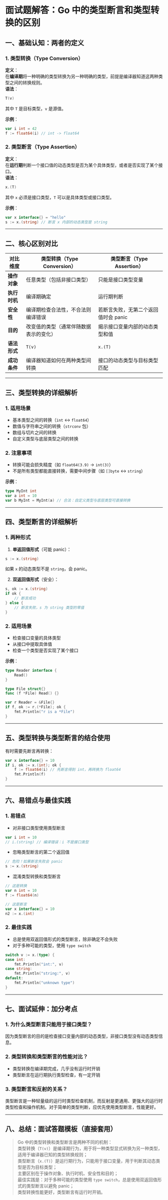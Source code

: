 # 面试题解答：Go 中的类型断言和类型转换的区别

## 一、基础认知：两者的定义

### 1. 类型转换（Type Conversion）
**定义**：  
在**编译期**将一种明确的类型转换为另一种明确的类型，前提是编译器知道这两种类型之间的转换规则。  
**语法**：
```go
T(v)
```
其中 `T` 是目标类型，`v` 是源值。

**示例**：
```go
var i int = 42
f := float64(i) // int -> float64
```

### 2. 类型断言（Type Assertion）
**定义**：  
在**运行期**判断一个接口值的动态类型是否为某个具体类型，或者是否实现了某个接口。  
**语法**：
```go
x.(T)
```
其中 `x` 必须是接口类型，`T` 可以是具体类型或接口类型。

**示例**：
```go
var x interface{} = "hello"
s := x.(string) // 断言 x 内部的动态类型是 string
```

---

## 二、核心区别对比

| 对比维度 | 类型转换（Type Conversion） | 类型断言（Type Assertion） |
|----------|-----------------------------|-----------------------------|
| **操作对象** | 任意类型（包括非接口类型） | 只能是接口类型变量 |
| **执行时机** | 编译期确定 | 运行期判断 |
| **安全性** | 编译期检查合法性，不合法则编译错误 | 若断言失败，无第二个返回值时会 panic |
| **目的** | 改变值的类型（通常伴随数据表示的变化） | 揭示接口变量内部的动态类型和值 |
| **语法形式** | `T(v)` | `x.(T)` |
| **成功条件** | 编译器知道如何在两种类型间转换 | 接口的动态类型与目标类型匹配 |

---

## 三、类型转换的详细解析

### 1. 适用场景
- 基本类型之间的转换（`int` ↔ `float64`）
- 数值与字符串之间的转换（`strconv` 包）
- 数组与切片之间的转换
- 自定义类型与底层类型之间的转换

### 2. 注意事项
- 转换可能会损失精度（如 `float64(3.9)` → `int(3)`）
- 不是所有类型都能直接转换，需要中间步骤（如 `[]byte` ↔ `string`）

**示例**：
```go
type MyInt int
var a int = 10
var b MyInt = MyInt(a) // 合法：自定义类型与底层类型可直接转换
```

---

## 四、类型断言的详细解析

### 1. 两种形式
1. **单返回值形式**（可能 panic）：
```go
s := x.(string)
```
如果 `x` 的动态类型不是 `string`，会 panic。

2. **双返回值形式**（安全）：
```go
s, ok := x.(string)
if ok {
    // 断言成功
} else {
    // 断言失败，s 为 string 类型的零值
}
```

### 2. 适用场景
- 检查接口变量的具体类型
- 从接口中提取具体值
- 检查一个类型是否实现了某个接口

**示例**：
```go
type Reader interface {
    Read()
}

type File struct{}
func (f *File) Read() {}

var r Reader = &File{}
if f, ok := r.(*File); ok {
    fmt.Println("r is a *File")
}
```

---

## 五、类型转换与类型断言的结合使用

有时需要先断言再转换：
```go
var x interface{} = 10
if i, ok := x.(int); ok {
    f := float64(i) // 先断言得到 int，再转换为 float64
    fmt.Println(f)
}
```

---

## 六、易错点与最佳实践

### 1. 易错点
- 对非接口类型使用类型断言
```go
var i int = 10
// i.(string) // 编译错误：i 不是接口类型
```

- 忽略类型断言的第二个返回值
```go
// 危险！如果断言失败会 panic
s := x.(string)
```

- 混淆类型转换和类型断言
```go
// 这是转换
var n int = 10
f := float64(n)

// 这是断言
var x interface{} = 10
n2 := x.(int)
```

### 2. 最佳实践
- 总是使用双返回值形式的类型断言，除非确定不会失败
- 对于多种可能的类型，使用 `type switch`
```go
switch v := x.(type) {
case int:
    fmt.Println("int:", v)
case string:
    fmt.Println("string:", v)
default:
    fmt.Println("unknown type")
}
```

---

## 七、面试延伸：加分考点

### 1. 为什么类型断言只能用于接口类型？
因为类型断言的目的是检查接口变量内部的动态类型，非接口类型没有动态类型信息。

### 2. 类型转换和类型断言的性能对比？
- 类型转换在编译期完成，几乎没有运行时开销
- 类型断言在运行期执行类型检查，有一定开销

### 3. 类型断言和反射的关系？
类型断言是一种轻量级的运行时类型检查机制，而反射是更通用、更强大的运行时类型检查和操作机制。对于简单的类型判断，应优先使用类型断言，性能更好。

---

## 八、总结：面试答题模板（直接套用）
> Go 中的类型转换和类型断言是两种不同的机制：  
> 类型转换（`T(v)`）是编译期行为，用于将一种类型显式转换为另一种类型，适用于编译器已知的类型转换规则；  
> 类型断言（`x.(T)`）是运行期行为，只能用于接口变量，用于判断其动态类型是否为目标类型；  
> 主要区别在于操作对象、执行时机、安全性和目的；  
> 最佳实践是：对于多种可能的类型使用 `type switch`，总是使用双返回值形式的类型断言以避免 panic；  
> 类型转换性能更好，类型断言有运行时开销。
